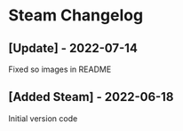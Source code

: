 # Steam Changelog

## [Update] - 2022-07-14

Fixed so images in README

## [Added Steam] - 2022-06-18

Initial version code
